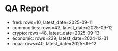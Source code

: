 # QA Report

- fred: rows=10, latest_date=2025-09-11
- commodities: rows=42, latest_date=2025-09-12
- crypto: rows=48, latest_date=2025-09-13
- economic: rows=239, latest_date=2024-12-31
- noaa: rows=40, latest_date=2025-09-12
